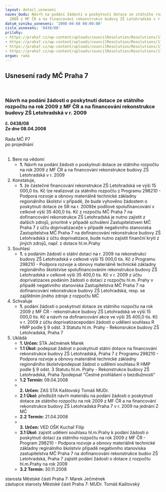 ```yaml
---
layout: detail_usneseni
nazev_bodu: Návrh na podání žádosti o poskytnutí dotace ze státního rozpočtu na rok
  2009 z MF ČR a na financování rekonstrukce budovy ZŠ Letohradská v r. 2009
datum_vzniku_usneseni: '2008-04-08 00:00:00'
cislo_usneseni: '0438/08'
prilohy:
- https://praha7.cz/wp-content/uploads/councilResolution/Resolutions/17335/15-st%c3%a1trozp2009zsletoh.doc
- https://praha7.cz/wp-content/uploads/councilResolution/Resolutions/17335/15-mfoskletohmhmp.doc
- https://praha7.cz/wp-content/uploads/councilResolution/Resolutions/17335/15-mfoskzsletoh.doc
- https://praha7.cz/wp-content/uploads/councilResolution/Resolutions/17335/15-st%c3%a1trozp2009za.doc
organ: rada
---
```

<div id="ucUsn_pList" class="usn">
	<span><h2>Usnesení rady MČ Praha 7 </h2>
<br></span><div class="standBody">
<span><h3>Návrh na podání žádosti o poskytnutí dotace ze státního rozpočtu na rok 2009 z MF ČR a na financování rekonstrukce budovy ZŠ Letohradská v r. 2009</h3></span><div class="center">
		<strong>č. 0438/08</strong><br>
	</div>
<div class="center">
		<strong>Ze dne 08.04.2008</strong><br><br>
	</div>Rada MČ P7<br> po projednání<br><br><ol>
<li>Bere na vědomí<ul><li>
<strong>1.</strong> Návrh na podání žádosti o poskytnutí dotace ze státního rozpočtu na rok 2009 z MF ČR a na financování rekonstrukce budovy ZŠ Letohradská v r. 2009</li></ul>
</li>
<li>Konstatuje,<ul><li>
<strong>1.</strong> že částečné financování rekonstrukce ZŠ Letohradská ve výši 15 000,0 tis. Kč lze realizovat za státního rozpočtu z Programu 298210 - Podpora rozvoje a obnovy materiálně technické základny regionálního školství v případě, že bude vyhověno žádostem o poskytnutí dotace ze SR na r. 2009že podílové spolufinancování v celkové výši 35 400,0 tis. Kč z rozpočtu MČ Praha 7 na dofinancování rekonstrukce ZŠ Letohradská je nutno zajistit z dalších zdrojů, prioritně v případě schválení Zastupitelstvem MČ Praha 7 z účtu doprivatizaceže v případě negativního stanoviska Zastupitelstva MČ Praha 7 na dofinancování rekonstrukce budovy ZŠ Letohradská z účtu doprivatizace, bude nutno zajistit finanční krytí z jiných zdrojů, např. z dotace hl.m.Prahy</li></ul>
</li>
<li>Souhlasí<ul><li>
<strong>1.</strong> s podáním žádosti o státní dotaci na r. 2009 na rekonstrukci budovy ZŠ Letohradská v celkové výši 15 000,0 tis. Kč z Programu 298210 - Podpora rozvoje a obnovy materiálně technické základny regionálního školstvíse spolufinancováním rekonstrukce budovy ZŠ Letohradská v celkové výši  35 400,0 tis. Kč v r. 2009 z účtu doprivatizaces podáním žádosti o dotaci z rozpočtu hl.m. Prahy  v případě negativního stanoviska Zastupitelstva MČ Praha 7 na dofinancování rekonstrukce budovy ZŠ Letohradská, resp. se zajištěním jiného zdroje z rozpočtu MČ  </li></ul>
</li>
<li>Schvaluje<ul><li>
<strong>1.</strong> podání   žádosti o poskytnutí dotace ze státního rozpočtu na rok 2009 z MF ČR - rekonstrukce budovy ZŠ Letohradská ve výši 15 000,0 tis. Kč a návrh  na dofinancování akce ve  výši 35 400,0 tis. Kč   v r. 2009 z účtu doprivatizacepodání žádosti o udělení souhlasu R HMP podle § 9 odst. 3 Statutu hl.m. Prahy - Rekonsrukce budovy ZŠ Letohradská, Praha 7</li></ul>
</li>
<li>Ukládá<ul>
<li>
<strong>1. Určen: </strong>STA Ječmének Marek</li>
<li>
<strong>1.1 Úkol: </strong>podepsat žádost o poskytnutí státní dotace na financování rekonstrukce budovy ZŠ Letohradská, Praha 7 z Programu 298210 - Podpora rozvoje a obnovy materiálně technické základny regionálního školstvípodepsat žádost o udělení souhlasu R HMP podle § 9 odst. 3 Statutu hl.m. Prahy - Rekonstrukce budovy ZŠ Letohradská, Praha 7podepsat "Čestné prohlášení o bezdlužnosti"</li>
<li>
<strong>1.2 Termín: </strong>09.04.2008</li>
<li>
<strong><br>2. Určen: </strong>ZAS STA Kaštovský Tomáš MUDr.</li>
<li>
<strong>2.1 Úkol: </strong>předložit návrh materiálu na podání žádosti o poskytnutí dotace ze státního rozpočtu na rok 2009 z MF ČR a na financování rekonstrukce budovy ZŠ Letohradská  Praha 7 v r. 2009 na jednání Z MČ</li>
<li>
<strong>2.2 Termín: </strong>21.04.2008</li>
<li>
<strong><br>3. Určen: </strong>VED OŠK Kuchař Filip</li>
<li>
<strong>3.1 Úkol: </strong>zajistit udělení souhlasu hl.m.Prahy k podání žádosti o poskytnutí dotací za státního rozpočtu na rok 2009 z MF ČR - Program 298210 - Podpora rozvoje a obnovy materiálně technické základny reginálního školstvív případě negativního stanoviska zastupitelstva MČ Praha 7 na dofinancování rekonstrukce budov ZŠ Letohradská, Praha 7 zajistit podání žádosti o dotace z rozpočtu hl.m.Prahy na rok 2009</li>
<li>
<strong>3.2 Termín: </strong>30.11.2008</li>
</ul>
</li>
</ol>starosta Městské části Praha 7: Marek Ječmének<br>zástupce starosty Městské části Praha 7: MUDr. Tomáš Kaštovský 
</div>
</div>